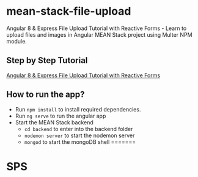 # mean-stack-file-upload
Angular 8 & Express File Upload Tutorial with Reactive Forms -  Learn to upload files and images in Angular MEAN Stack project using Multer NPM module.

## Step by Step Tutorial
[Angular 8 & Express File Upload Tutorial with Reactive Forms](https://www.positronx.io/angular-8-express-file-upload-tutorial-with-reactive-forms/)

## How to run the app?
- Run `npm install` to install required dependencies.
- Run `ng serve` to run the angular app
- Start the MEAN Stack backend
  - `cd backend` to enter into the backend folder
  - `nodemon server` to start the nodemon server
  - `mongod` to start the mongoDB shell
=======
# SPS
